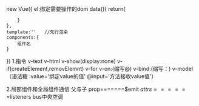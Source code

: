 new Vue({
    el:绑定需要操作的dom
    data(){
        return{

        }
    },
    template:''   //先行渲染
    components:{
        组件名
    }
})
1.指令
v-text
v-html
v-show(display:none)
v-if(createElement,removElemnt)
v-for
v-on:(缩写@)
v-bind:(缩写：)
v-model（语法糖  :value='绑定value的值' @input='方法接收value值'）

2.局部组件和全局组件通信
父与子
prop=======$emit
$attrs======$listeners
bus中央空调